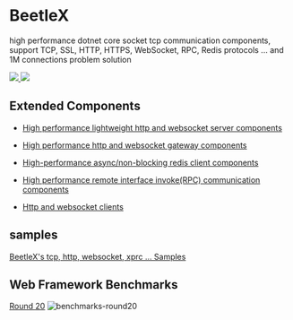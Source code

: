 # BeetleX
high performance dotnet core socket tcp communication components,  support TCP, SSL, HTTP, HTTPS, WebSocket, RPC, Redis protocols ... and 1M connections problem solution


<a href="https://www.nuget.org/packages/BeetleX/" target="_blank"> <img src="https://img.shields.io/nuget/vpre/beetlex?label=BeetleX"> 
							  <img src="https://img.shields.io/nuget/dt/BeetleX">
							  </a>
## Extended Components
- [High performance lightweight http and websocket server components](https://github.com/beetlex-io/FastHttpApi)
   
- [High performance http and websocket gateway components](https://github.com/beetlex-io/Bumblebee)

- [High-performance async/non-blocking  redis client components](https://github.com/beetlex-io/BeetleX.Redis)   
  
- [High performance remote interface invoke(RPC) communication components](https://github.com/beetlex-io/XRPC)

- [Http and websocket clients](https://github.com/IKende/HttpClients)
 
## samples
[BeetleX's tcp, http, websocket, xprc ... Samples](https://github.com/beetlex-io/BeetleX-Samples)

## Web Framework Benchmarks
[Round 20](https://www.techempower.com/benchmarks/#section=data-r20&hw=ph&test=composite)
![benchmarks-round20](https://user-images.githubusercontent.com/2564178/107942248-eec41380-6fc5-11eb-94e4-410cadc8ae13.png)

